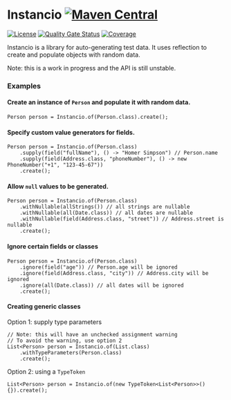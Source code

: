 Instancio [![Maven Central](https://img.shields.io/maven-central/v/org.instancio/instancio.svg)](https://search.maven.org/artifact/org.instancio/instancio/)
=========
[![License](https://img.shields.io/badge/License-Apache_2.0-blue.svg)](https://opensource.org/licenses/Apache-2.0)
[![Quality Gate Status](https://sonarcloud.io/api/project_badges/measure?project=instancio_instancio&metric=alert_status)](https://sonarcloud.io/summary/new_code?id=instancio_instancio)
[![Coverage](https://sonarcloud.io/api/project_badges/measure?project=instancio_instancio&metric=coverage)](https://sonarcloud.io/summary/new_code?id=instancio_instancio)

Instancio is a library for auto-generating test data.
It uses reflection to create and populate objects with random data.

Note: this is a work in progress and the API is still unstable. 

### Examples

#### Create an instance of `Person` and populate it with random data.
```
Person person = Instancio.of(Person.class).create();
```

#### Specify custom value generators for fields.
```
Person person = Instancio.of(Person.class)
    .supply(field("fullName"), () -> "Homer Simpson") // Person.name
    .supply(field(Address.class, "phoneNumber"), () -> new PhoneNumber("+1", "123-45-67"))
    .create();
 ``` 

#### Allow `null` values to be generated.

```
Person person = Instancio.of(Person.class)
    .withNullable(allStrings()) // all strings are nullable
    .withNullable(all(Date.class)) // all dates are nullable
    .withNullable(field(Address.class, "street")) // Address.street is nullable
    .create();
```

#### Ignore certain fields or classes

```
Person person = Instancio.of(Person.class)
    .ignore(field("age")) // Person.age will be ignored
    .ignore(field(Address.class, "city")) // Address.city will be ignored
    .ignore(all(Date.class)) // all dates will be ignored
    .create();
```

#### Creating generic classes

Option 1: supply type parameters
```
// Note: this will have an unchecked assignment warning
// To avoid the warning, use option 2
List<Person> person = Instancio.of(List.class)
    .withTypeParameters(Person.class)
    .create();
```

Option 2: using a `TypeToken`

```
List<Person> person = Instancio.of(new TypeToken<List<Person>>() {}).create();
```
